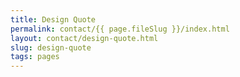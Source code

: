 ```yaml
---
title: Design Quote
permalink: contact/{{ page.fileSlug }}/index.html
layout: contact/design-quote.html
slug: design-quote
tags: pages
---
```



